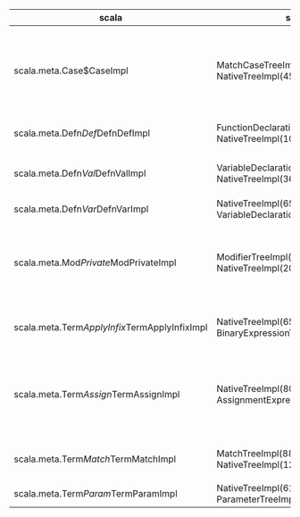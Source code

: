 scala|slang|Notes
--|--|--
scala.meta.Case$CaseImpl|MatchCaseTreeImpl(55%); NativeTreeImpl(45%);| Pattern matching in anonymous function. (i.e. `List((1,2),(3,4)).map{case (x,y) => x + y}`). In addition, all case in a match statement with at least one conditional case (see Term$Param$TermParamImpl). 
scala.meta.Defn$Def$DefnDefImpl|FunctionDeclarationTreeImpl(90%); NativeTreeImpl(10%);| Function with many parameter clauses. `def f(i1: Int)(i2: Int) = ...`
scala.meta.Defn$Val$DefnValImpl|VariableDeclarationTreeImpl(64%); NativeTreeImpl(36%);| Variable and constant definition if there is some templating. `val  (x,y) = (1, 2) `
scala.meta.Defn$Var$DefnVarImpl|NativeTreeImpl(65%); VariableDeclarationTreeImpl(35%);| Same as DefnValImpl
scala.meta.Mod$Private$ModPrivateImpl|ModifierTreeImpl(80%); NativeTreeImpl(20%);| This is the correct expected result: in Scala, we can have "private[foo]" that means accessible inside foo package. This feature should not be mapped to a private modifier.
scala.meta.Term$ApplyInfix$TermApplyInfixImpl|NativeTreeImpl(65%); BinaryExpressionTreeImpl(35%);| Among the 65%, 99% comes from operator that are not supported, 1% from placholder (`(_ || _)`) and a minority from multiple argument on the right-hand side of an infix function application. (`foo ** (a,b)`)
scala.meta.Term$Assign$TermAssignImpl|NativeTreeImpl(80%); AssignmentExpressionTreeImpl(20%);| Assignment inside function call or object init are also TermAssignImpl but don't represent assignment expression in SLang sense. `class A(foo: Int); def f(foo : Int); f(foo = 2); new A(foo = 2)`
scala.meta.Term$Match$TermMatchImpl|MatchTreeImpl(88%); NativeTreeImpl(12%);| Match statement with at least one conditional case. `case "a" if(variable) => println("a")`
scala.meta.Term$Param$TermParamImpl|NativeTreeImpl(61%); ParameterTreeImpl(39%);| Function parameters with default value or modifier. 